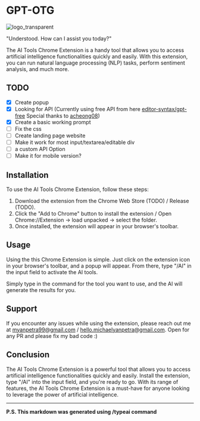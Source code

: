 # GPT-OTG
![logo_transparent](https://user-images.githubusercontent.com/57763111/236892374-626e03c5-27eb-4771-afa8-e9daaa6adc83.png)


"Understood. How can I assist you today?"

The AI Tools Chrome Extension is a handy tool that allows you to access artificial intelligence functionalities quickly and easily. With this extension, you can run natural language processing (NLP) tasks, perform sentiment analysis, and much more. 

## TODO
- [x] Create popup
- [x] Looking for API (Currently using free API from here <a href="https://github.com/editor-syntax/gpt-free">editor-syntax/gpt-free</a> Special thanks to <a href="https://github.com/acheong08">acheong08</a>)
- [x] Create a basic working prompt
- [ ] Fix the css
- [ ] Create landing page website
- [ ] Make it work for most input/textarea/editable div
- [ ] a custom API Option
- [ ] Make it for mobile version?

## Installation

To use the AI Tools Chrome Extension, follow these steps:

1. Download the extension from the Chrome Web Store (TODO) / Release (TODO).
2. Click the "Add to Chrome" button to install the extension / Open Chrome://Extension -> load unpacked -> select the folder.
3. Once installed, the extension will appear in your browser's toolbar.

## Usage

Using the this Chrome Extension is simple. Just click on the extension icon in your browser's toolbar, and a popup will appear. From there, type "/AI" in the input field to activate the AI tools. 

Simply type in the command for the tool you want to use, and the AI will generate the results for you. 

## Support

If you encounter any issues while using the extension, please reach out me at myanpetra99@gmail.com / hello.michaelyanpetra@gmail.com. 
Open for any PR and please fix my bad code :)

## Conclusion

The AI Tools Chrome Extension is a powerful tool that allows you to access artificial intelligence functionalities quickly and easily. Install the extension, type "/AI" into the input field, and you're ready to go. With its range of features, the AI Tools Chrome Extension is a must-have for anyone looking to leverage the power of artificial intelligence.


----------------------------------------------------------------
**P.S. This markdown was generated using /typeai command**
